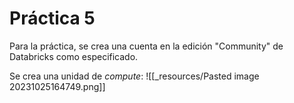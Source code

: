 # Práctica 5
Para la práctica, se crea una cuenta en la edición "Community" de Databricks como especificado.

Se crea una unidad de *compute*:
![[_resources/Pasted image 20231025164749.png]]

